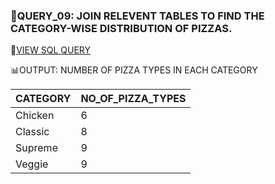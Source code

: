 
### 🔎QUERY_09: JOIN RELEVENT TABLES TO FIND THE CATEGORY-WISE DISTRIBUTION OF PIZZAS.



📂[VIEW SQL QUERY](https://github.com/sakshisree/sql-projects/blob/main/pizza-sales-analysis/queries/query09-pizzas_distributation_by_category/09a-query-Pizzas_distribution_by_category.sql)


📊OUTPUT: NUMBER OF PIZZA TYPES IN EACH CATEGORY

| CATEGORY | NO_OF_PIZZA_TYPES |
|----------|-------------------|
| Chicken  | 6                 |
| Classic  | 8                 |
| Supreme  | 9                 |
| Veggie   | 9                 |







